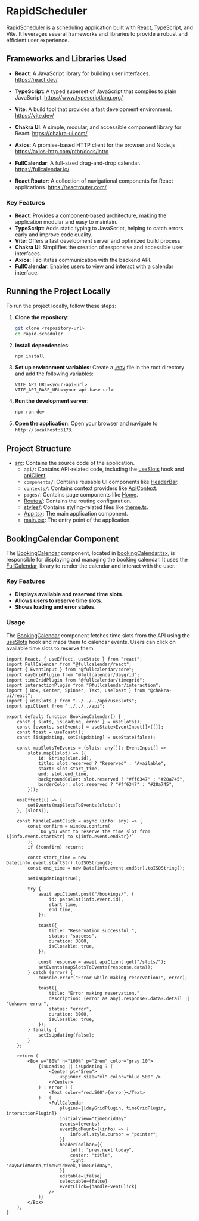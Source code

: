 # RapidScheduler

RapidScheduler is a scheduling application built with React, TypeScript, and Vite. It leverages several frameworks and libraries to provide a robust and efficient user experience.

## Frameworks and Libraries Used

- **React**: A JavaScript library for building user interfaces.
https://react.dev/

- **TypeScript**: A typed superset of JavaScript that compiles to plain JavaScript.
https://www.typescriptlang.org/

- **Vite**: A build tool that provides a fast development environment.
https://vite.dev/

- **Chakra UI**: A simple, modular, and accessible component library for React.
https://chakra-ui.com/

- **Axios**: A promise-based HTTP client for the browser and Node.js.
https://axios-http.com/ptbr/docs/intro

- **FullCalendar**: A full-sized drag-and-drop calendar.
https://fullcalendar.io/

- **React Router**: A collection of navigational components for React applications.
https://reactrouter.com/

### Key Features

- **React**: Provides a component-based architecture, making the application modular and easy to maintain.
- **TypeScript**: Adds static typing to JavaScript, helping to catch errors early and improve code quality.
- **Vite**: Offers a fast development server and optimized build process.
- **Chakra UI**: Simplifies the creation of responsive and accessible user interfaces.
- **Axios**: Facilitates communication with the backend API.
- **FullCalendar**: Enables users to view and interact with a calendar interface.

## Running the Project Locally

To run the project locally, follow these steps:

1. **Clone the repository**:
    ```sh
    git clone <repository-url>
    cd rapid-scheduler
    ```

2. **Install dependencies**:
    ```sh
    npm install
    ```

3. **Set up environment variables**:
    Create a [.env](http://_vscodecontentref_/1) file in the root directory and add the following variables:
    ```env
    VITE_API_URL=<your-api-url>
    VITE_API_BASE_URL=<your-api-base-url>
    ```

4. **Run the development server**:
    ```sh
    npm run dev
    ```

5. **Open the application**:
    Open your browser and navigate to `http://localhost:5173`.

## Project Structure

- [src](http://_vscodecontentref_/2): Contains the source code of the application.
  - `api/`: Contains API-related code, including the [useSlots](http://_vscodecontentref_/3) hook and [apiClient](http://_vscodecontentref_/4).
  - `components/`: Contains reusable UI components like [HeaderBar](http://_vscodecontentref_/5).
  - `contexts/`: Contains context providers like [ApiContext](http://_vscodecontentref_/6).
  - `pages/`: Contains page components like [Home](http://_vscodecontentref_/7).
  - [Routes/](http://_vscodecontentref_/8): Contains the routing configuration.
  - [styles/](http://_vscodecontentref_/9): Contains styling-related files like [theme.ts](http://_vscodecontentref_/10).
  - [App.tsx](http://_vscodecontentref_/11): The main application component.
  - [main.tsx](http://_vscodecontentref_/12): The entry point of the application.

## BookingCalendar Component

The [BookingCalendar](http://_vscodecontentref_/13) component, located in [bookingCalendar.tsx](http://_vscodecontentref_/14), is responsible for displaying and managing the booking calendar. It uses the [FullCalendar](http://_vscodecontentref_/15) library to render the calendar and interact with the user.

### Key Features

- **Displays available and reserved time slots**.
- **Allows users to reserve time slots**.
- **Shows loading and error states**.

### Usage

The [BookingCalendar](http://_vscodecontentref_/16) component fetches time slots from the API using the [useSlots](http://_vscodecontentref_/17) hook and maps them to calendar events. Users can click on available time slots to reserve them.

```tsx
import React, { useEffect, useState } from "react";
import FullCalendar from "@fullcalendar/react";
import { EventInput } from "@fullcalendar/core";
import dayGridPlugin from "@fullcalendar/daygrid";
import timeGridPlugin from "@fullcalendar/timegrid";
import interactionPlugin from "@fullcalendar/interaction";
import { Box, Center, Spinner, Text, useToast } from "@chakra-ui/react";
import { useSlots } from "../../../api/useSlots";
import apiClient from "../../../api";

export default function BookingCalendar() {
    const { slots, isLoading, error } = useSlots();
    const [events, setEvents] = useState<EventInput[]>([]);
    const toast = useToast();
    const [isUpdating, setIsUpdating] = useState(false);

    const mapSlotsToEvents = (slots: any[]): EventInput[] =>
        slots.map((slot) => ({
            id: String(slot.id),
            title: slot.reserved ? "Reserved" : "Available",
            start: slot.start_time,
            end: slot.end_time,
            backgroundColor: slot.reserved ? "#ff6347" : "#28a745",
            borderColor: slot.reserved ? "#ff6347" : "#28a745",
        }));

    useEffect(() => {
        setEvents(mapSlotsToEvents(slots));
    }, [slots]);

    const handleEventClick = async (info: any) => {
        const confirm = window.confirm(
            `Do you want to reserve the time slot from ${info.event.startStr} to ${info.event.endStr}?`
        );
        if (!confirm) return;

        const start_time = new Date(info.event.startStr).toISOString();
        const end_time = new Date(info.event.endStr).toISOString();

        setIsUpdating(true);

        try {
            await apiClient.post("/bookings/", {
                id: parseInt(info.event.id),
                start_time,
                end_time,
            });

            toast({
                title: "Reservation successful.",
                status: "success",
                duration: 3000,
                isClosable: true,
            });

            const response = await apiClient.get("/slots/");
            setEvents(mapSlotsToEvents(response.data));
        } catch (error) {
            console.error("Error while making reservation:", error);

            toast({
                title: "Error making reservation.",
                description: (error as any).response?.data?.detail || "Unknown error",
                status: "error",
                duration: 3000,
                isClosable: true,
            });
        } finally {
            setIsUpdating(false);
        }
    };

    return (
        <Box w="80%" h="100%" p="2rem" color="gray.10">
            {isLoading || isUpdating ? (
                <Center pt="5rem">
                    <Spinner size="xl" color="blue.500" />
                </Center>
            ) : error ? (
                <Text color="red.500">{error}</Text>
            ) : (
                <FullCalendar
                    plugins={[dayGridPlugin, timeGridPlugin, interactionPlugin]}
                    initialView="timeGridDay"
                    events={events}
                    eventDidMount={(info) => {
                        info.el.style.cursor = "pointer";
                    }}
                    headerToolbar={{
                        left: "prev,next today",
                        center: "title",
                        right: "dayGridMonth,timeGridWeek,timeGridDay",
                    }}
                    editable={false}
                    selectable={false}
                    eventClick={handleEventClick}
                />
            )}
        </Box>
    );
}